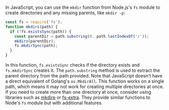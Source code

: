 In JavaScript, you can use the `mkdir` function from Node.js's `fs` module to create directories and any missing parents, like `mkdir -p`:
```javascript
const fs = require('fs');
function mkdirs(path) {
  if (!fs.existsSync(path)) {
    const parentDir = path.substring(0, path.lastIndexOf('/'));
    mkdirs(parentDir);
    fs.mkdirSync(path);
  }
}
```
In this function, `fs.existsSync` checks if the directory exists and `fs.mkdirSync` creates it. The `path.substring` method is used to extract the parent directory from the path provided. Note that JavaScript doesn't have a direct equivalent of Golang's `os.MkdirAll`. This function works on a single path, which means it may not work for creating multiple directories at once. If you need to create more than one directory at once, consider using libraries such as [mkdirp](https://www.npmjs.com/package/mkdirp) or [fs-extra](https://www.npmjs.com/package/fs-extra). They provide similar functions to Node's `fs` module but with additional features.
